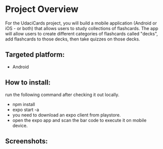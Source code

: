 # Project Overview
For the UdaciCards project, you will build a mobile application (Android or iOS - or both) that allows users to study collections of flashcards. The app will allow users to create different categories of flashcards called "decks", add flashcards to those decks, then take quizzes on those decks.

## Targeted platform:
- Android

## How to install:
run the following command after checking it out locally.
- npm install
- expo start -a
- you need to download an expo client from playstore.
- open the expo app and scan the bar code to execute it on mobile device.

## Screenshots:

